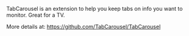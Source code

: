 TabCarousel is an extension to help you keep tabs on info you want to monitor. Great for a TV.

More details at: https://github.com/TabCarousel/TabCarousel
